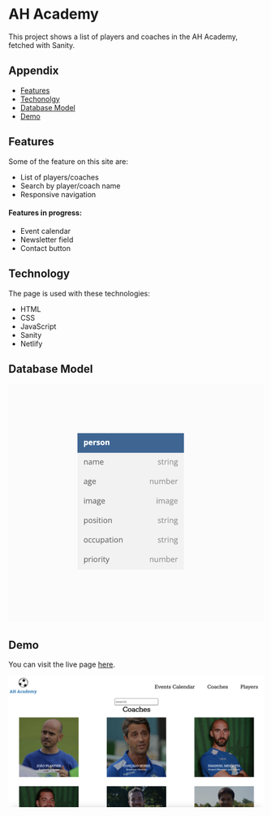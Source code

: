 
# AH Academy

This project shows a list of players and coaches in the AH Academy, fetched with Sanity.




## Appendix

- [Features](#features)
- [Techonolgy](#technology)
- [Database Model](#database-model)
- [Demo](#demo)



## Features

Some of the feature on this site are:
- List of players/coaches
- Search by player/coach name
- Responsive navigation

#### Features in progress:
- Event calendar
- Newsletter field
- Contact button



## Technology
The page is used with these technologies:
- HTML
- CSS
- JavaScript
- Sanity
- Netlify
## Database Model

![Database Model](https://raw.githubusercontent.com/Abdi199/Ahacademy/main/_app/assets/images/database-model.png?token=GHSAT0AAAAAAB7NXWTSPHI7GB7PI2ABKO2WZDYKJNQ)
## Demo

You can visit the live page [here](https://ah-academy.netlify.app/).

![Demo preview](https://raw.githubusercontent.com/Abdi199/Ahacademy/main/_app/assets/images/demo-preview.png?token=GHSAT0AAAAAAB7NXWTSFA72MWZL4OIWSIGGZDYKJ5A)




